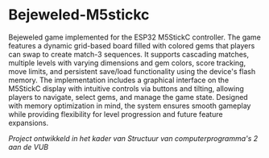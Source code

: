 # Bejeweled-M5stickc
Bejeweled game implemented for the ESP32 M5StickC controller. The game features a dynamic grid-based board filled with colored gems that players can swap to create match-3 sequences. It supports cascading matches, multiple levels with varying dimensions and gem colors, score tracking, move limits, and persistent save/load functionality using the device's flash memory. The implementation includes a graphical interface on the M5StickC display with intuitive controls via buttons and tilting, allowing players to navigate, select gems, and manage the game state. Designed with memory optimization in mind, the system ensures smooth gameplay while providing flexibility for level progression and future feature expansions.


*Project ontwikkeld in het kader van Structuur van computerprogramma's 2 aan de VUB*
